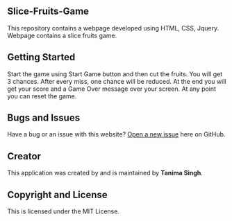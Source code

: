 ## Slice-Fruits-Game
This repository contains a webpage developed using HTML, CSS, Jquery.
Webpage contains a slice fruits game.

## Getting Started

Start the game using Start Game button and then cut the fruits. You will get 3 chances. After every miss, one chance will be reduced. At the end you will get your score and a Game Over message over your screen.
At any point you can reset the game. 

## Bugs and Issues

Have a bug or an issue with this website? [Open a new issue](https://github.com/tanimasingh23/Slice-Fruits-Game) here on GitHub.

## Creator

This application was created by and is maintained by **Tanima Singh**.

## Copyright and License

This is licensed under the MIT License. 
